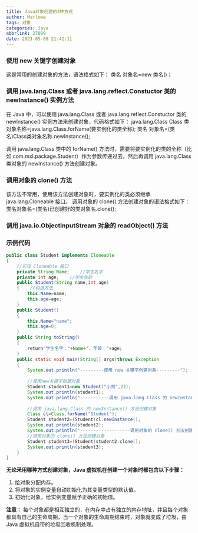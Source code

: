 ```yaml
---
title: Java对象创建的4种方式
author: Marlowe
tags: 对象
categories: Java
abbrlink: 27099
date: 2021-05-08 21:42:11
---
```


<!--more-->


### 使用 new 关键字创建对象

这是常用的创建对象的方法，语法格式如下：
类名 对象名=new 类名()；

### 调用 java.lang.Class 或者 java.lang.reflect.Constuctor 类的 newlnstance() 实例方法

在 Java 中，可以使用 java.lang.Class 或者 java.lang.reflect.Constuctor 类的 newlnstance() 实例方法来创建对象，代码格式如下：
java.lang.Class Class 类对象名称=java.lang.Class.forName(要实例化的类全称);
类名 对象名=(类名)Class类对象名称.newInstance();

调用 java.lang.Class 类中的 forName() 方法时，需要将要实例化的类的全称（比如 com.mxl.package.Student）作为参数传递过去，然后再调用 java.lang.Class 类对象的 newInstance() 方法创建对象。

### 调用对象的 clone() 方法

该方法不常用，使用该方法创建对象时，要实例化的类必须继承 java.lang.Cloneable 接口。 调用对象的 clone() 方法创建对象的语法格式如下：
类名对象名=(类名)已创建好的类对象名.clone();

### 调用 java.io.ObjectlnputStream 对象的 readObject() 方法


### 示例代码

```java
public class Student implements Cloneable
{   
    //实现 Cloneable 接口
    private String Name;    //学生名字
    private int age;    //学生年龄
    public Student(String name,int age)
    {    //构造方法
        this.Name=name;
        this.age=age;
    }
    public Student()
    {
        this.Name="name";
        this.age=0;
    }
    public String toString()
    {
        return"学生名字："+Name+"，年龄："+age;
    }
    public static void main(String[] args)throws Exception
    {
        System.out.println("---------使用 new 关键字创建对象---------");
       
        //使用new关键字创建对象
        Student student1=new Student("小刘",22);
        System.out.println(student1);
        System.out.println("-----------调用 java.lang.Class 的 newInstance() 方法创建对象-----------");
       
        //调用 java.lang.Class 的 newInstance() 方法创建对象
        Class cl=Class.forName("Student");
        Student student2=(Student)cl.newInstance();
        System.out.println(student2);
        System.out.println("-------------------调用对象的 clone() 方法创建对象----------");
        //调用对象的 clone() 方法创建对象
        Student student3=(Student)student2.clone();
        System.out.println(student3);
    }
}
```

**无论釆用哪种方式创建对象，Java 虚拟机在创建一个对象时都包含以下步骤：**

1. 给对象分配内存。
2. 将对象的实例变量自动初始化为其变量类型的默认值。
3. 初始化对象，给实例变量赋予正确的初始值。

**注意：** 每个对象都是相互独立的，在内存中占有独立的内存地址，并且每个对象都具有自己的生命周期，当一个对象的生命周期结束时，对象就变成了垃圾，由 Java 虚拟机自带的垃圾回收机制处理。
